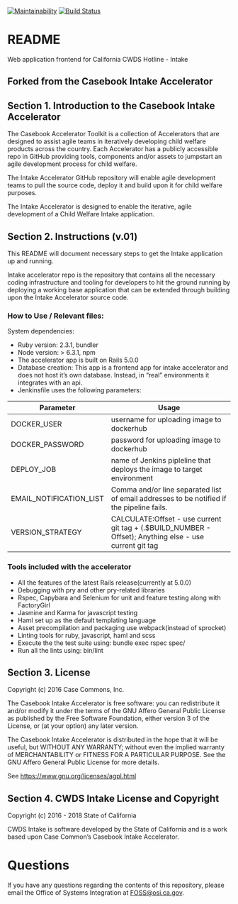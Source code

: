 [![Maintainability](https://api.codeclimate.com/v1/badges/7bf605e7ecb5f268441e/maintainability)](https://codeclimate.com/github/ca-cwds/intake/maintainability)
[![Build Status](https://ci.mycasebook.org/buildStatus/icon?job=intake(CI))](https://ci.mycasebook.org/job/intake(CI)/)

# README

Web application frontend for California CWDS Hotline - Intake

## Forked from the Casebook Intake Accelerator

## Section 1. Introduction to the Casebook Intake Accelerator

The Casebook Accelerator Toolkit is a collection of Accelerators that are designed to assist agile teams in iteratively developing child welfare products across the country.  Each Accelerator has a publicly accessible repo in GitHub providing tools, components and/or assets to jumpstart an agile development process for child welfare.  

The Intake Accelerator GitHub repository will enable agile development teams to pull the source code, deploy it and build upon it for child welfare purposes.  

The Intake Accelerator is designed to enable the iterative, agile development of a Child Welfare Intake application.

## Section 2. Instructions (v.01)

This README will document necessary steps to get the Intake application up and running.

Intake accelerator repo is the repository that contains all the necessary coding infrastructure and tooling for developers to hit the ground running by deploying a working base application that can be extended through building upon the Intake Accelerator source code.   

### How to Use / Relevant files:
System dependencies: 
* Ruby version: 2.3.1, bundler
* Node version: > 6.3.1, npm
* The accelerator app is built on Rails 5.0.0
* Database creation: This app is a frontend app for intake accelerator and does not host it’s own database. Instead, in “real” environments it integrates with an api. 
* Jenkinsfile uses the following parameters:

| Parameter               | Usage                                                                                                  |
| ---------               | -----                                                                                                  |
| DOCKER_USER             | username for uploading image to dockerhub                                                              |
| DOCKER_PASSWORD         | password for uploading image to dockerhub                                                              |
| DEPLOY_JOB              | name of Jenkins pipleline that deploys the image to target environment                                 |
| EMAIL_NOTIFICATION_LIST | Comma and/or line separated list of email addresses to be notified if the pipeline fails.              |
| VERSION_STRATEGY        | CALCULATE:Offset - use current git tag + (.$BUILD_NUMBER - Offset); Anything else - use current git tag |

### Tools included with the accelerator
* All the features of the latest Rails release(currently at 5.0.0)
* Debugging with pry and other pry-related libraries
* Rspec, Capybara and Selenium for unit and feature testing along with FactoryGirl
* Jasmine and Karma for javascript testing
* Haml set up as the default templating language
* Asset precompilation and packaging use webpack(instead of sprocket)
* Linting tools for ruby, javascript, haml and scss
* Execute the the test suite using: bundle exec rspec spec/
* Run all the lints using: bin/lint

## Section 3. License

Copyright (c) 2016 Case Commons, Inc.

The Casebook Intake Accelerator is free software: you can redistribute it and/or modify it under the terms of the GNU Affero General Public License as published by the Free Software Foundation, either version 3 of the License, or (at your option) any later version.

The Casebook Intake Accelerator is distributed in the hope that it will be useful, but WITHOUT ANY WARRANTY; without even the implied warranty of MERCHANTABILITY or FITNESS FOR A PARTICULAR PURPOSE. See the GNU Affero General Public License for more details.

See https://www.gnu.org/licenses/agpl.html

## Section 4. CWDS Intake License and Copyright

Copyright (c) 2016 - 2018 State of California

CWDS Intake is software developed by the State of California and is a work based upon Case Common’s Casebook Intake Accelerator.

# Questions

If you have any questions regarding the contents of this repository, please email the Office of Systems Integration at FOSS@osi.ca.gov.

